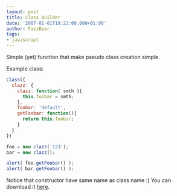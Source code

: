 ```yaml
---
layout: post
title: Class Builder
date: '2007-01-01T19:22:00.000+01:00'
author: FaziBear
tags:
- javascript
---
```


Simple (yet) function that make pseudo class creation simple.

Example class:

```js
Class({
  clazz: {
    clazz: function( smth ){
      this.foobar = smth;
    },
    foobar: 'default',
    getFoobar: function(){
      return this.foobar;
    }
  }
})

foo = new clazz('123');
bar = new clazz();

alert( foo.getFoobar() );
alert( bar.getFoobar() );
```

Notice that constructor have same name as class name :)
You can download it <a href="http://fazibear.googlepages.com/classBuilder.zip">here</a>.

